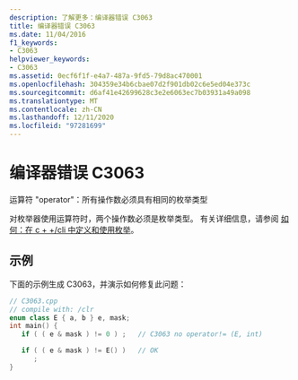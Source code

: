 ```yaml
---
description: 了解更多：编译器错误 C3063
title: 编译器错误 C3063
ms.date: 11/04/2016
f1_keywords:
- C3063
helpviewer_keywords:
- C3063
ms.assetid: 0ecf6f1f-e4a7-487a-9fd5-79d8ac470001
ms.openlocfilehash: 304359e34b6cbae07d2f901db02c6e5ed04e373c
ms.sourcegitcommit: d6af41e42699628c3e2e6063ec7b03931a49a098
ms.translationtype: MT
ms.contentlocale: zh-CN
ms.lasthandoff: 12/11/2020
ms.locfileid: "97281699"
---
```

# <a name="compiler-error-c3063"></a>编译器错误 C3063

运算符 "operator"：所有操作数必须具有相同的枚举类型

对枚举器使用运算符时，两个操作数必须是枚举类型。 有关详细信息，请参阅 [如何：在 c + +/cli 中定义和使用枚举](../../dotnet/how-to-define-and-consume-enums-in-cpp-cli.md)。

## <a name="example"></a>示例

下面的示例生成 C3063，并演示如何修复此问题：

```cpp
// C3063.cpp
// compile with: /clr
enum class E { a, b } e, mask;
int main() {
   if ( ( e & mask ) != 0 ) ;   // C3063 no operator!= (E, int)

   if ( ( e & mask ) != E() )   // OK
      ;
}
```
